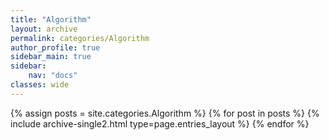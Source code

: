 ```yaml
---
title: "Algorithm"
layout: archive
permalink: categories/Algorithm
author_profile: true
sidebar_main: true
sidebar:
    nav: "docs"
classes: wide
---
```


{% assign posts = site.categories.Algorithm %}
{% for post in posts %} {% include archive-single2.html type=page.entries_layout %} {% endfor %}